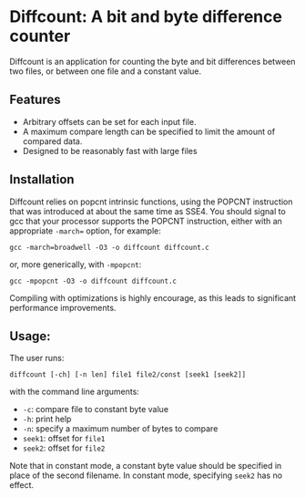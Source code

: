 Diffcount: A bit and byte difference counter
============================================

Diffcount is an application for counting the byte and bit differences between
two files, or between one file and a constant value.

Features
--------
* Arbitrary offsets can be set for each input file.
* A maximum compare length can be specified to limit the amount of compared data.
* Designed to be reasonably fast with large files

Installation
------------
Diffcount relies on popcnt intrinsic functions, using the POPCNT instruction 
that was introduced at about the same time as SSE4. You should signal to gcc
that your processor supports the POPCNT instruction, either with an
appropriate `-march=` option, for example:

	gcc -march=broadwell -O3 -o diffcount diffcount.c

or, more generically, with `-mpopcnt`:

	gcc -mpopcnt -O3 -o diffcount diffcount.c

Compiling with optimizations is highly encourage, as this leads to significant
performance improvements.

Usage:
------
The user runs:

	diffcount [-ch] [-n len] file1 file2/const [seek1 [seek2]]

with the command line arguments:
* `-c`: compare file to constant byte value
* `-h`: print help
* `-n`: specify a maximum number of bytes to compare
* `seek1`: offset for `file1`
* `seek2`: offset for `file2`

Note that in constant mode, a constant byte value should be specified in
place of the second filename. In constant mode, specifying `seek2` has no
effect.

